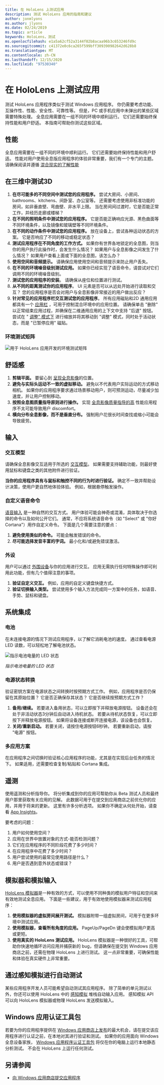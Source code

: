 ```yaml
---
title: 在 HoloLens 上测试应用
description: 测试 HoloLens 应用的指南和建议
author: jonmlyons
ms.author: jlyons
ms.date: 02/24/2019
ms.topic: article
keywords: HoloLens，测试
ms.openlocfilehash: e1a5a62cf52a3144f02b8acaa96b3c653246fd9c
ms.sourcegitcommit: c41372e0c6ca265f599bff309390982642d628b8
ms.translationtype: MT
ms.contentlocale: zh-CN
ms.lasthandoff: 12/15/2020
ms.locfileid: "97530340"
---
```

# <a name="testing-your-app-on-hololens"></a>在 HoloLens 上测试应用

测试 HoloLens 应用程序类似于测试 Windows 应用程序。 你仍需要考虑功能、互操作性、性能、安全性、可靠性等。 但是，PC 或手机应用中未弹出的某些区域需要特殊处理。 全息应用需要在一组不同的环境中顺利运行。 它们还需要始终保持性能和用户舒适。 本指南可帮助你测试这些区域。

## <a name="performance"></a>性能

全息应用需要在一组不同的环境中顺利运行。 它们还需要始终保持性能和用户舒适。 性能对用户使用全息版应用程序的体验非常重要，我们有一个专门的主题。 请确保阅读并遵循 [混合现实的了解性能](understanding-performance-for-mixed-reality.md)

## <a name="testing-3d-in-3d"></a>在三维中测试3D
1. **在尽可能多的不同空间中测试您的应用程序。** 尝试大房间、小房间、bathrooms、kitchens、间卧室、办公室等。 还需要考虑使用非标准功能的房间，如非垂直壁、弯曲壁、非水平上限。 当在房间间过渡时，它是否能正常工作，并经历走廊或楼梯？
2. **在不同的照明条件中测试您的应用程序。** 它是否能正确响应光源、黑色曲面等不同环境条件，以及镜像和玻璃壁等不同环境条件。
3. **在不同的动作条件中测试您的应用程序。** 放在设备上，尝试各种运动状态的方案。 它是否响应了不同的移动或稳定状态？
4. **测试应用程序在不同角度的工作方式。** 如果你有世界各地锁定的全息图，则当你的用户执行此操作时，会发生什么情况？ 如果用户与全息影像之间发生了什么情况？ 如果用户查看上面或下面的全息图，该怎么办？
5. **使用空间和音频提示。** 请确保应用使用空间和音频提示来防止用户丢失。
6. **在不同的环境噪音级别测试应用。** 如果你已经实现了语音命令，请尝试对它们调用不同的环境噪音级别。
7. **测试您的应用程序的安装**。 请确保从座位和位置进行测试。
8. **从不同的距离测试你的应用程序**。 UI 元素是否可以从远处开始进行读取和交互？ 您的应用程序是否会对用户与全息影像非常接近的用户做出反应？
9. **针对常见的应用程序栏交互测试您的应用程序**。 所有应用磁贴和2D 通用应用都具有一个 [应用栏](../../discover/navigating-the-windows-mixed-reality-home.md#moving-and-adjusting-apps) ，可用于控制混合环境中的应用位置。 请确保单击 "删除" 以正常结束应用过程，并确保在二维通用应用的上下文中支持 "后退" 按钮。 尝试在 " [调整" 模式下](../../discover/navigating-the-windows-mixed-reality-home.md#moving-and-adjusting-apps) 进行缩放并将其移动到 "调整" 模式，同时处于活动状态，而是 "已暂停应用" 磁贴。

### <a name="environmental-test-matrix"></a>环境测试矩阵

![用于 HoloLens 应用开发的环境测试矩阵](images/environment-matrix-600px.png)

## <a name="comfort"></a>舒适感
1. **剪辑平面。** 要留心到 [呈现全息影像](hologram-stability.md#hologram-render-distances)的位置。
2. **避免与实际头运动不一致的虚拟移动。** 避免以不代表用户实际运动的方式移动相机。 如果你的应用程序要求通过场景移动用户，则可预测运动，尽量减少加速度，并让用户控制移动。
3. **按照全息图质量指导原则进行操作。** 实现 [全息影像质量指导的高](hologram-stability.md) 性能应用程序不太可能导致用户 discomfort。
4. **横向分布全息影像，而不是垂直分布。** 强制用户花很长时间查找或缩小可能会导致疲劳。


## <a name="input"></a>输入

### <a name="interaction-models"></a>交互模型

请确保全息影像交互适用于所选的 [交互模型](../../design/interaction-fundamentals.md)。
如果需要支持辅助功能，则最好使用鼠标和键盘之类的其他附件进行验证。

**当你的应用程序具有与鼠标和触控不同的行为时进行验证。** 确定不一致并帮助设计决策，使用户更自然地体验体验。 例如，根据悬停触发操作。


### <a name="custom-voice-commands"></a>自定义语音命令

[语音输入](../../design/voice-input.md) 是一种自然的交互方式。 用户体验可能会神奇或混淆，具体取决于你选择的命令以及如何公开它们。 通常，不应将系统语音命令（如 "Select" 或 "你好 Cortana"）用作自定义命令。 下面是几个需要注意的要点：
1. **避免使用类似的命令。** 可能会触发错误的命令。
2. **尽可能选择发音丰富的字词。** 最小化和/或避免错误激活。

### <a name="peripherals"></a>外设

用户可以通过 [外围设备](../../discover/hardware-accessories.md)与你的应用进行交互。 应用无需执行任何特殊操作即可利用此功能，但有几个值得注意的事项。
1. **验证自定义交互。** 例如，应用的自定义键盘快捷方式。
2. **验证切换输入类型。** 尝试使用多个输入方法完成同一方案中的任务，如语音、手势、鼠标和键盘。

## <a name="system-integration"></a>系统集成

### <a name="battery"></a>电池

在未连接电源的情况下测试应用程序，以了解它消耗电池的速度。 通过查看电源 LED 读数，可以轻松地了解电池状态。 

![指示电池电量的 LED 状态](images/batterypowerledindication-500px.png)<br>

*指示电池电量的 LED 状态*

### <a name="power-state-transitions"></a>电源状态转换

验证密钥方案在电源状态之间转换时按预期方式工作。 例如，应用程序是否仍保留在其原始位置？ 它是否正确保存其状态？ 它是否继续按预期方式工作？
1. **备用/继续。** 若要进入备用状态，可以立即按下并释放电源按钮。 设备还会在处于非活动状态3分钟后自动进入待机状态。 若要从待机状态恢复，可以立即按下并释放电源按钮。 如果将设备连接或断开连接电源，该设备也会恢复。
2. **关闭/重新启动。** 若要关闭，请按住电源按钮6秒钟。 若要重新启动，请按 "电源" 按钮。

### <a name="multi-app-scenarios"></a>多应用方案

在应用程序之间切换时验证核心应用程序的功能，尤其是在实现后台任务的情况下。 如果适用，还需要检查复制/粘贴和 Cortana 集成。

## <a name="telemetry"></a>遥测

使用遥测和分析指导你。 将分析集成到你的应用可帮助你从 Beta 测试人员和最终用户那里获取有关应用的见解。 此数据可用于在提交到应用商店之前优化你的应用，并用于将来的更新。 这里有许多分析选项。 如果你不确定从何处开始，请查看 [App Insights](https://www.visualstudio.com/products/application-insights-vs.aspx)。

要考虑的问题：
1. 用户如何使用空间？
2. 应用在世界中放置对象的方式-能否检测问题？
3. 它们在应用程序的不同阶段花费了多少时间？
4. 在应用程序中花费了多少时间？
5. 用户尝试使用的最常见使用路径是什么？
6. 用户是否遇到意外状态或错误？

## <a name="emulator-and-simulated-input"></a>模拟器和模拟输入

[HoloLens 模拟器](using-the-hololens-emulator.md)是一种有效的方式，可以使用不同种类的模拟用户特征和空间来有效地测试全息应用。 下面是一些建议，用于有效地使用模拟器来测试应用程序：
1. **使用模拟器的虚拟房间展开测试。** 模拟器附带一组虚拟房间，可用于在更多环境中测试应用。
2. **使用模拟器，查看所有角度的应用。** PageUp/PageDn 键会使模拟用户更高或更短。
3. **使用真实的 HoloLens 测试应用。** HoloLens 模拟器是一种很好的工具，可帮助你快速地循环访问应用并捕获新的 bug，但请确保在提交到 Windows 应用商店之前，还需在物理 HoloLens 上进行测试。 这一点非常重要，可确保性能和体验在真实硬件上非常重要。

## <a name="automated-testing-with-perception-simulation"></a>通过感知模拟进行自动测试

某些应用程序开发人员可能希望自动测试其应用程序。 除了简单的单元测试以外，你还可以使用 HoloLens 中的 [感知模拟](perception-simulation.md) 堆栈自动输入应用。 感知模拟 API 可以向 HoloLens 模拟器或物理 HoloLens 发送模拟输入。

## <a name="windows-app-certification-kit"></a>Windows 应用认证工具包

若要为你的应用程序提供在 [Windows 应用商店上发布](../../distribute/submitting-an-app-to-the-microsoft-store.md)的最大机会，请在提交该应用程序进行认证之前，在本地对其进行验证和测试。 如果你的应用面向 Windows 全息设备家族， [Windows 应用程序认证工具包](https://msdn.microsoft.com/library/windows/apps/xaml/mt186449.aspx) 将仅在你的电脑上运行本地静态分析测试。 不会在 HoloLens 上运行任何测试。

## <a name="see-also"></a>另请参阅
* [向 Windows 应用商店提交应用程序](../../distribute/submitting-an-app-to-the-microsoft-store.md)

